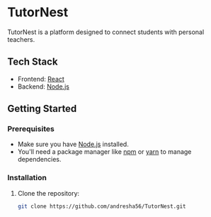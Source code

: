 # TutorNest

TutorNest is a platform designed to connect students with personal teachers.
## Tech Stack

- Frontend: [React](https://react.dev/)
- Backend: [Node.js](https://nodejs.org/docs/latest/api/)

## Getting Started

### Prerequisites

- Make sure you have [Node.js](https://nodejs.org/) installed.
- You'll need a package manager like [npm](https://www.npmjs.com/) or [yarn](https://yarnpkg.com/) to manage dependencies.

### Installation

1. Clone the repository:

   ```bash
   git clone https://github.com/andresha56/TutorNest.git
